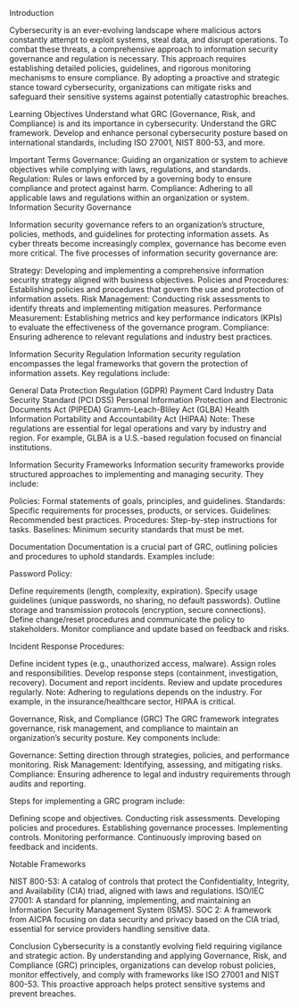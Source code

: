 Introduction

Cybersecurity is an ever-evolving landscape where malicious actors constantly attempt to exploit systems, steal data, and disrupt operations. To combat these threats, a comprehensive approach to information security governance and regulation is necessary. This approach requires establishing detailed policies, guidelines, and rigorous monitoring mechanisms to ensure compliance. By adopting a proactive and strategic stance toward cybersecurity, organizations can mitigate risks and safeguard their sensitive systems against potentially catastrophic breaches.


Learning Objectives
Understand what GRC (Governance, Risk, and Compliance) is and its importance in cybersecurity.
Understand the GRC framework.
Develop and enhance personal cybersecurity posture based on international standards, including ISO 27001, NIST 800-53, and more.

Important Terms
Governance: Guiding an organization or system to achieve objectives while complying with laws, regulations, and standards.
Regulation: Rules or laws enforced by a governing body to ensure compliance and protect against harm.
Compliance: Adhering to all applicable laws and regulations within an organization or system.
Information Security Governance

Information security governance refers to an organization’s structure, policies, methods, and guidelines for protecting information assets. As cyber threats become increasingly complex, governance has become even more critical. The five processes of information security governance are:

Strategy: Developing and implementing a comprehensive information security strategy aligned with business objectives.
Policies and Procedures: Establishing policies and procedures that govern the use and protection of information assets.
Risk Management: Conducting risk assessments to identify threats and implementing mitigation measures.
Performance Measurement: Establishing metrics and key performance indicators (KPIs) to evaluate the effectiveness of the governance program.
Compliance: Ensuring adherence to relevant regulations and industry best practices.

Information Security Regulation
Information security regulation encompasses the legal frameworks that govern the protection of information assets. Key regulations include:

General Data Protection Regulation (GDPR)
Payment Card Industry Data Security Standard (PCI DSS)
Personal Information Protection and Electronic Documents Act (PIPEDA)
Gramm-Leach-Bliley Act (GLBA)
Health Information Portability and Accountability Act (HIPAA)
Note: These regulations are essential for legal operations and vary by industry and region. For example, GLBA is a U.S.-based regulation focused on financial institutions.

Information Security Frameworks
Information security frameworks provide structured approaches to implementing and managing security. They include:

Policies: Formal statements of goals, principles, and guidelines.
Standards: Specific requirements for processes, products, or services.
Guidelines: Recommended best practices.
Procedures: Step-by-step instructions for tasks.
Baselines: Minimum security standards that must be met.

Documentation
Documentation is a crucial part of GRC, outlining policies and procedures to uphold standards. Examples include:

Password Policy:

Define requirements (length, complexity, expiration).
Specify usage guidelines (unique passwords, no sharing, no default passwords).
Outline storage and transmission protocols (encryption, secure connections).
Define change/reset procedures and communicate the policy to stakeholders.
Monitor compliance and update based on feedback and risks.

Incident Response Procedures:

Define incident types (e.g., unauthorized access, malware).
Assign roles and responsibilities.
Develop response steps (containment, investigation, recovery).
Document and report incidents.
Review and update procedures regularly.
Note: Adhering to regulations depends on the industry. For example, in the insurance/healthcare sector, HIPAA is critical.

Governance, Risk, and Compliance (GRC)
The GRC framework integrates governance, risk management, and compliance to maintain an organization’s security posture. Key components include:

Governance: Setting direction through strategies, policies, and performance monitoring.
Risk Management: Identifying, assessing, and mitigating risks.
Compliance: Ensuring adherence to legal and industry requirements through audits and reporting.

Steps for implementing a GRC program include:

Defining scope and objectives.
Conducting risk assessments.
Developing policies and procedures.
Establishing governance processes.
Implementing controls.
Monitoring performance.
Continuously improving based on feedback and incidents.

Notable Frameworks

NIST 800-53: A catalog of controls that protect the Confidentiality, Integrity, and Availability (CIA) triad, aligned with laws and regulations.
ISO/IEC 27001: A standard for planning, implementing, and maintaining an Information Security Management System (ISMS).
SOC 2: A framework from AICPA focusing on data security and privacy based on the CIA triad, essential for service providers handling sensitive data.

Conclusion
Cybersecurity is a constantly evolving field requiring vigilance and strategic action. By understanding and applying Governance, Risk, and Compliance (GRC) principles, organizations can develop robust policies, monitor effectively, and comply with frameworks like ISO 27001 and NIST 800-53. This proactive approach helps protect sensitive systems and prevent breaches.



